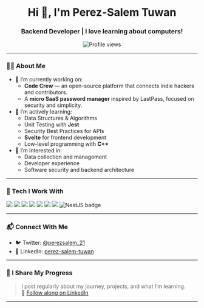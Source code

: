 <h1 align="center">Hi 👋, I'm Perez-Salem Tuwan</h1>
<h3 align="center">Backend Developer | I love learning about computers!</h3>

<p align="center">
  <img src="https://komarev.com/ghpvc/?username=perez-21&label=Profile%20views&color=0e75b6&style=flat" alt="Profile views" />
</p>

---

### 👨‍💻 About Me

- 🔭 I’m currently working on:
  - **Code Crew** — an open-source platform that connects indie hackers and contributors.
  - A **micro SaaS password manager** inspired by LastPass, focused on security and simplicity.
- 🌱 I’m actively learning:
  - Data Structures & Algorithms
  - Unit Testing with **Jest**
  - Security Best Practices for APIs
  - **Svelte** for frontend development
  - Low-level programming with **C++**
- 🎯 I’m interested in:
  - Data collection and management
  - Developer experience
  - Software security and backend architecture

---

### 🧠 Tech I Work With

<!-- You can replace or expand these badges with your actual tech stack -->
<p>
  <img src="https://img.shields.io/badge/Node.js-339933?style=flat&logo=node.js&logoColor=white" />
  <img src="https://img.shields.io/badge/Express.js-000000?style=flat&logo=express&logoColor=white" />
  <img src="https://img.shields.io/badge/MongoDB-47A248?style=flat&logo=mongodb&logoColor=white" />
  <img src="https://img.shields.io/badge/PostgreSQL-336791?style=flat&logo=postgresql&logoColor=white" />
  <img src="https://img.shields.io/badge/Svelte-FF3E00?style=flat&logo=svelte&logoColor=white" />
  <img src="https://img.shields.io/badge/Jest-C21325?style=flat&logo=jest&logoColor=white" />
  <img src="https://img.shields.io/badge/Git-F05032?style=flat&logo=git&logoColor=white" />
  <img src="https://img.shields.io/badge/NestJS-E0234E?style=for-the-badge&logo=nestjs&logoColor=white" alt="NestJS badge" />

</p>

---

### 📬 Connect With Me

- 🐦 Twitter: [@perezsalem_21](https://twitter.com/perezsalem_21)
- 💼 LinkedIn: [perez-salem-tuwan](https://linkedin.com/in/perez-salem-tuwan-084173234)

---

### 📢 I Share My Progress

> I post regularly about my journey, projects, and what I’m learning.  
> 🔗 [Follow along on LinkedIn](https://linkedin.com/in/perez-salem-tuwan-084173234)

---

